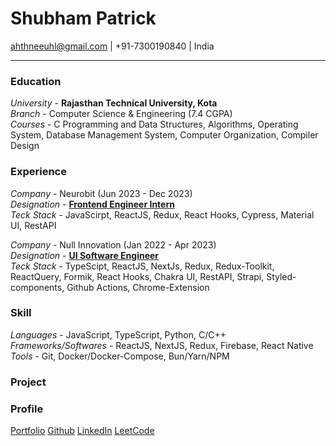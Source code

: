 # Shubham Patrick
ahthneeuhl@gmail.com | +91-7300190840 | India

---

### Education
_University_ - **Rajasthan Technical University, Kota**\
_Branch_ - Computer Science & Engineering (7.4 CGPA)\
_Courses_ - C Programming and Data Structures, Algorithms, Operating System, Database Management System, Computer Organization, Compiler Design

### Experience
_Company_ - Neurobit (Jun 2023 - Dec 2023)\
_Designation_ - [**Frontend Engineer Intern**](https://drive.google.com/file/d/1if5Ouberyemng94jDmabq-HGiRG3Usyz/view?usp=sharing)\
_Teck Stack_ - JavaScirpt, ReactJS, Redux, React Hooks, Cypress, Material UI, RestAPI

_Company_ - Null Innovation (Jan 2022 - Apr 2023)\
_Designation_ - [**UI Software Engineer**](https://drive.google.com/file/d/1x9Zpbim3jHk6C6sGEnRtmBdxkzNdr673/view?usp=sharing)\
_Teck Stack_ - TypeScipt, ReactJS, NextJs, Redux, Redux-Toolkit, ReactQuery, Formik, React Hooks, Chakra UI, RestAPI, Strapi, Styled-components, Github Actions, Chrome-Extension

### Skill
_Languages_ - JavaScript, TypeScript, Python, C/C++\
_Frameworks/Softwares_ - ReactJS, NextJS, Redux, Firebase, React Native\
_Tools_ - Git, Docker/Docker-Compose, Bun/Yarn/NPM

### Project

### Profile
[Portfolio](https://ahthneeuhl.vercel.app/) [Github](https://github.com/AHTHneeuhl) [LinkedIn](https://www.linkedin.com/in/ahthneeuhl/) [LeetCode](https://leetcode.com/u/ahthneeuhl/)
